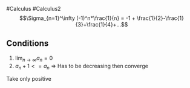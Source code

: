 #Calculus #Calculus2 
$$\Sigma_{n=1}^\infty (-1)^n*\frac{1}{n} = -1 + \frac{1}{2}-\frac{1}{3}+\frac{1}{4}+...$$
## Conditions
1. $\lim_{n\to\infty} a_n = 0$ 
2. $a_n + 1 <= a_n$ => Has to be decreasing
then converge

Take only positive 

